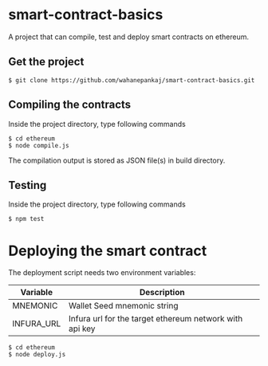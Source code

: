 # smart-contract-basics
A project that can compile, test and deploy smart contracts on ethereum. 

## Get the project

```
$ git clone https://github.com/wahanepankaj/smart-contract-basics.git
```

## Compiling the contracts
      
Inside the project directory, type following commands

```
$ cd ethereum
$ node compile.js
```

The compilation output is stored as JSON file(s) in build directory.

## Testing

Inside the project directory, type following commands

```
$ npm test
```

# Deploying the smart contract

The deployment script needs two environment variables:

|Variable|Description|
|----|---|
|MNEMONIC| Wallet Seed mnemonic string|
|INFURA_URL| Infura url for the target ethereum network with api key|


```
$ cd ethereum
$ node deploy.js
```